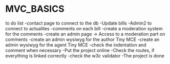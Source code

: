 # MVC_BASICS

to do list
-contact page to connect to the db
-Update bills
-Admin2 to connect to actualites
-comments on each bill
-create a moderation system for the comments
-create an admin page -> Access to a moderation part on comments
-create an admin wysiwyg for the author Tiny MCE
-create an admin wysiwyg for the agent Tiny MCE
-check the indentation and comment when necessary
-Put the project online
-Check the routes, if everything is linked correctly
-check the w3c validator
-The project is done
